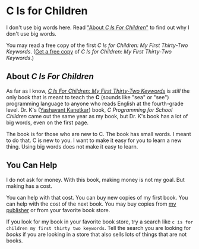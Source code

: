 C Is for Children
=================

I don't use big words here. Read
["About _C Is For Children_"](#about-c-is-for-children)
to find out why I don't use big words.

You may read a free copy of the first _C Is for Children: My First Thirty-Two Keywords_.
([Get a free copy](./cisforchildren2020free.pdf)
of _C Is for Children: My First Thirty-Two Keywords_.)

About _C Is For Children_
-------------------------

As far as I know,
[*C Is For Children: My First Thirty-Two Keywords*](https://www.iuniverse.com/en/bookstore/bookdetails/436907-C-Is-for-Children)
is *still* the only book that is meant to teach the **C** (sounds like "sea" or "see")
programming language to anyone who reads English at the fourth-grade level.
Dr. K's ([Yashavant Kanetkar](https://en.wikipedia.org/wiki/Yashavant_Kanetkar)) book, *C Programming for School Children* came out the same year as my book, but Dr. K's book has a lot of big words, even on the first page.

The book is for those who are new to C.
The book has small words.
I meant to do that.
C is new to you.
I want to make it easy for you to learn a new thing.
Using big words does not make it easy to learn.

You Can Help
------------

I do not ask for money.
With this book, making money is not my goal.
But making has a cost.

You can help with that cost.
You can buy new copies of my first book.
You can help with the cost of the next book.
You may buy copies from
[my publisher](https://www.iuniverse.com/en/bookstore/bookdetails/436907-C-Is-for-Children)
or from your favorite book store.

If you look for my book in your favorite book store, try a search like `c is for children my first thirty two keywords`.
Tell the search you are looking for _books_ if you are looking in a store that also sells lots of things that are not books.
